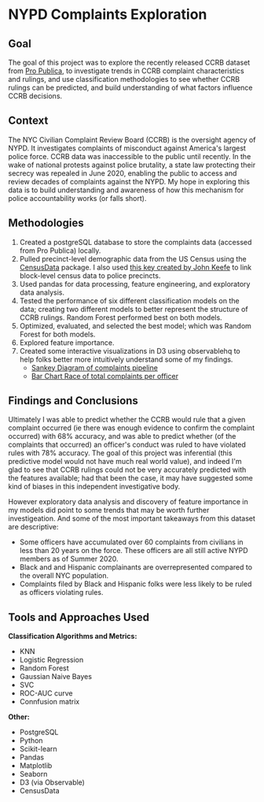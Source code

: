 # NYPD Complaints Exploration

## Goal
The goal of this project was to explore the recently released CCRB dataset from [Pro Publica](https://www.propublica.org/datastore/dataset/civilian-complaints-against-new-york-city-police-officers), to investigate trends in CCRB complaint characteristics and rulings, and use classification methodologies to see whether CCRB rulings can be predicted, and build understanding of what factors influence CCRB decisions.

## Context
The NYC Civilian Complaint Review Board (CCRB) is the oversight agency of NYPD. It investigates complaints of misconduct against America's largest police force. CCRB data was inaccessible to the public until recently. In the wake of national protests against police brutality, a state law protecting their secrecy was repealed in June 2020, enabling the public to access and review decades of complaints against the NYPD. My hope in exploring this data is to build understanding and awareness of how this mechanism for police accountability works (or falls short).

## Methodologies
1. Created a postgreSQL database to store the complaints data (accessed from Pro Publica) locally.
2. Pulled precinct-level demographic data from the US Census using the [CensusData](https://pypi.org/project/CensusData/) package. I also used [this key created by John Keefe](https://johnkeefe.net/nyc-police-precinct-and-census-data) to link block-level census data to police precincts.
3. Used pandas for data processing, feature engineering, and exploratory data analysis.
4. Tested the performance of six different classification models on the data; creating two different models to better represent the structure of CCRB rulings. Random Forest performed best on both models.
5. Optimized, evaluated, and selected the best model; which was Random Forest for both models.
6. Explored feature importance.
7. Created some interactive visualizations in D3 using observablehq to help folks better more intuitively understand some of my findings.
    - [Sankey Diagram of complaints pipeline](https://observablehq.com/d/1d11da02acbb7e56)
    - [Bar Chart Race of total complaints per officer](https://observablehq.com/d/38930dd9f2e4dd7c)

## Findings and Conclusions
Ultimately I was able to predict whether the CCRB would rule that a given complaint occurred (ie there was enough evidence to confirm the complaint occurred) with 68% accuracy, and was able to predict whether (of the complaints that occurred) an officer's conduct was ruled to have violated rules with 78% accuracy. The goal of this project was inferential (this predictive model would not have much real world value), and indeed I'm glad to see that CCRB rulings could not be very accurately predicted with the features available; had that been the case, it may have suggested some kind of biases in this independent investigative body.

However exploratory data analysis and discovery of feature importance in my models did point to some trends that may be worth further investigeation.  And some of the most important takeaways from this dataset are descriptive: 
- Some officers have accumulated over 60  complaints from civilians in less than 20 years on the force. These officers are all still active NYPD members as of Summer 2020.
- Black and and Hispanic complainants are overrepresented compared to the overall NYC population.
- Complaints filed by Black and Hispanic folks were less likely to be ruled as officers violating rules.

## Tools and Approaches Used
**Classification Algorithms and Metrics:**
- KNN
- Logistic Regression
- Random Forest
- Gaussian Naive Bayes
- SVC
- ROC-AUC curve
- Connfusion matrix

**Other:**
- PostgreSQL
- Python
- Scikit-learn
- Pandas
- Matplotlib
- Seaborn
- D3 (via Observable)
- CensusData
